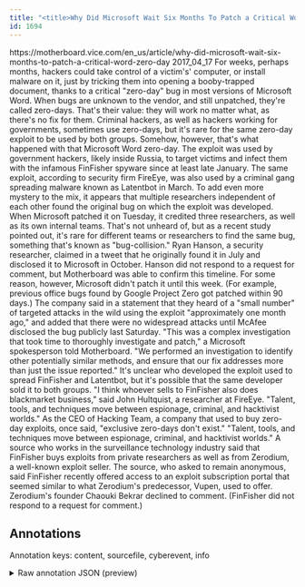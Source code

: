 ```yaml
---
title: "<title>Why Did Microsoft Wait Six Months To Patch a Critical Word Zero-Day? - Motherboard</title>"
id: 1694
---
```


<title>Why Did Microsoft Wait Six Months To Patch a Critical Word Zero-Day? - Motherboard</title>
<source> https://motherboard.vice.com/en_us/article/why-did-microsoft-wait-six-months-to-patch-a-critical-word-zero-day </source>
<date> 2017_04_17 </date>
<text>
 For weeks, perhaps months, hackers could take control of a victim's' computer, or install malware on it, just by tricking them into opening a booby-trapped document, thanks to a critical "zero-day" bug in most versions of Microsoft Word. 
 When bugs are unknown to the vendor, and still unpatched, they're called zero-days. That's their value: they will work no matter what, as there's no fix for them. Criminal hackers, as well as hackers working for governments, sometimes use zero-days, but it's rare for the same zero-day exploit to be used by both groups.
 Somehow, however, that's what happened with that Microsoft Word zero-day. The exploit was used by government hackers, likely inside Russia, to target victims and infect them with the infamous FinFisher spyware since at least late January. The same exploit, according to security firm FireEye, was also used by a criminal gang spreading malware known as Latentbot in March.
 To add even more mystery to the mix, it appears that multiple researchers independent of each other found the original bug on which the exploit was developed. When Microsoft patched it on Tuesday, it credited three researchers, as well as its own internal teams. That's not unheard of, but as a recent study pointed out, it's rare for different teams or researchers to find the same bug, something that's known as "bug-collision." 
 Ryan Hanson, a security researcher, claimed in a tweet that he originally found it in July and disclosed it to Microsoft in October. Hanson did not respond to a request for comment, but Motherboard was able to confirm this timeline. 
 For some reason, however, Microsoft didn't patch it until this week. (For example, previous office bugs found by Google Project Zero got patched within 90 days.)
 The company said in a statement that they heard of a "small number" of targeted attacks in the wild using the exploit "approximately one month ago," and added that there were no widespread attacks until McAfee disclosed the bug publicly last Saturday.
 "This was a complex investigation that took time to thoroughly investigate and patch," a Microsoft spokesperson told Motherboard. "We performed an investigation to identify other potentially similar methods, and ensure that our fix addresses more than just the issue reported." 
 It's unclear who developed the exploit used to spread FinFisher and Latentbot, but it's possible that the same developer sold it to both groups.
 "I think whoever sells to FinFisher also does blackmarket business," said John Hultquist, a researcher at FireEye. "Talent, tools, and techniques move between espionage, criminal, and hacktivist worlds."
 As the CEO of Hacking Team, a company that used to buy zero-day exploits, once said, "exclusive zero-days don't exist."
"Talent, tools, and techniques move between espionage, criminal, and hacktivist worlds."
 A source who works in the surveillance technology industry said that FinFisher buys exploits from private researchers as well as from Zerodium, a well-known exploit seller. The source, who asked to remain anonymous, said FinFisher recently offered access to an exploit subscription portal that seemed similar to what Zerodium's predecessor, Vupen, used to offer. Zerodium's founder Chaouki Bekrar declined to comment. (FinFisher did not respond to a request for comment.)
</text>



## Annotations

Annotation keys: content, sourcefile, cyberevent, info

<details>
<summary>Raw annotation JSON (preview)</summary>

```json
{
  "content": "For weeks, perhaps months, hackers could take control of a victim's' computer, or install malware on it, just by tricking them into opening a booby-trapped document, thanks to a critical \"zero-day\" bug in most versions of Microsoft Word.   When bugs are unknown to the vendor, and still unpatched, they're called zero-days. That's their value: they will work no matter what, as there's no fix for them. Criminal hackers, as well as hackers working for governments, sometimes use zero-days, but it's rare for the same zero-day exploit to be used by both groups.  Somehow, however, that's what happened with that Microsoft Word zero-day. The exploit was used by government hackers, likely inside Russia, to target victims and infect them with the infamous FinFisher spyware since at least late January. The same exploit, according to security firm FireEye, was also used by a criminal gang spreading malware known as Latentbot in March.  To add even more mystery to the mix, it appears that multiple researchers independent of each other found the original bug on which the exploit was developed. When Microsoft patched it on Tuesday, it credited three researchers, as well as its own internal teams. That's not unheard of, but as a recent study pointed out, it's rare for different teams or researchers to find the same bug, something that's known as \"bug-collision.\"   Ryan Hanson, a security researcher, claimed in a tweet that he originally found it in July and disclosed it to Microsoft in October. Hanson did not respond to a request for comment, but Motherboard was able to confirm this timeline.   For some reason, however, Microsoft didn't patch it until this week. (For example, previous office bugs found by Google Project Zero got patched within 90 days.)  The company said in a statement that they heard of a \"small number\" of targeted attacks in the wild using the exploit \"approximately one month ago,\" and added that there were no widespread attacks until McAfee disclosed the bug publicly last Saturday.  \"This was a complex investigation that took time to thoroughly investigate and patch,\" a Microsoft spokesperson told Motherboard. \"We performed an investigation to identify other potentially similar methods, and ensure that our fix addresses more than just the issue reported.\"   It's unclear who developed the exploit used to spread FinFisher and Latentbot, but it's possible that the same developer sold it to both groups.  \"I think whoever sells to FinFisher also does blackmarket business,\" said John Hultquist, a researcher at FireEye. \"Talent, tools, and techniques move between espionage, criminal, and hacktivist worlds.\"  As the CEO of Hacking Team, a company that used to buy zero-day exploits, once said, \"exclusive zero-days don't exist.\" \"Talent, tools, and techniques move between espionage, criminal, and hacktivist worlds.\"  A source who works in the surveillance technology industry said that FinFisher buys exploits from private researchers as well as from Zerodium, a well-known exploit seller. The source, who asked to remain anonymous, said FinFisher recently offered access to an exploit subscription portal that seemed similar to what Zerodium's predecessor, Vupen, used to offer. Zerodium's founder Chaouki Bekrar declined to comment. (FinFisher did not respond to a request for comment.)",
  "sourcefile": "1694.txt",
  "cyberevent": {
    "hopper": [
      {
        "index": 0,
        "relation": "Same",
        "events": [
          {
            "index": "E3",
            "type": "Vulnerability-related",
            "realis": "Actual",
            "nugget": {
              "startOffset": 1037,
              "index": "T8",
              "endOffset": 1042,
              "text": "found"
            },
            "argument": [
              {
                "index": "T6",
                "text": "the original bug",
                "endOffset": 1059,
                "role": {
                  "type": "Vuln
```
</details>
